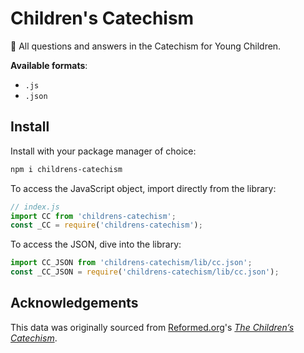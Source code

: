 # Children's Catechism

📖 All questions and answers in the Catechism for Young Children.

**Available formats**:
- `.js`
- `.json`

## Install

Install with your package manager of choice:

```sh
npm i childrens-catechism
```

To access the JavaScript object, import directly from the library:

```js
// index.js
import CC from 'childrens-catechism';
const _CC = require('childrens-catechism');
```

To access the JSON, dive into the library:

```js
import CC_JSON from 'childrens-catechism/lib/cc.json';
const _CC_JSON = require('childrens-catechism/lib/cc.json');
```

## Acknowledgements

This data was originally sourced from [Reformed.org](https://reformed.org)'s [_The Children’s Catechism_](https://reformed.org/historic-confessions/the-childrens-catechism/).

